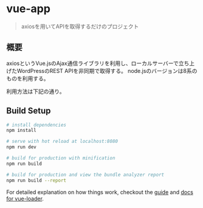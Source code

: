 # vue-app

> axiosを用いてAPIを取得するだけのプロジェクト

## 概要
axiosというVue.jsのAjax通信ライブラリを利用し、ローカルサーバーで立ち上げたWordPressのREST APIを非同期で取得する。
node.jsのバージョンは8系のものを利用する。

利用方法は下記の通り。

## Build Setup

``` bash
# install dependencies
npm install

# serve with hot reload at localhost:8080
npm run dev

# build for production with minification
npm run build

# build for production and view the bundle analyzer report
npm run build --report
```

For detailed explanation on how things work, checkout the [guide](http://vuejs-templates.github.io/webpack/) and [docs for vue-loader](http://vuejs.github.io/vue-loader).
